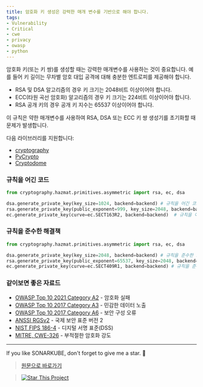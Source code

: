 ```yaml
---
title: 암호화 키 생성은 강력한 매개 변수를 기반으로 해야 합니다.
tags:
- Vulnerability
- Critical
- cwe
- privacy
- owasp
- python
---
```


암호화 키(또는 키 쌍)를 생성할 때는 강력한 매개변수를 사용하는 것이 중요합니다. 예를 들어 키 길이는 무차별 암호 대입 공격에 대해 충분한 엔트로피를 제공해야 합니다.

- RSA 및 DSA 알고리즘의 경우 키 크기는 2048비트 이상이어야 합니다.
- ECC(타원 곡선 암호화) 알고리즘의 경우 키 크기는 224비트 이상이어야 합니다.
- RSA 공개 키의 경우 공개 키 지수는 65537 이상이어야 합니다.

이 규칙은 약한 매개변수를 사용하여 RSA, DSA 또는 ECC 키 쌍 생성기를 초기화할 때 문제가 발생합니다.

다음 라이브러리를 지원합니다:
- [cryptography](https://github.com/pyca/cryptography)
- [PyCrypto](https://github.com/dlitz/pycrypto)
- [Cryptodome](https://github.com/Legrandin/pycryptodome)

### 규칙을 어긴 코드
```python
from cryptography.hazmat.primitives.asymmetric import rsa, ec, dsa

dsa.generate_private_key(key_size=1024, backend=backend) # 규칙을 어긴 코드
rsa.generate_private_key(public_exponent=999, key_size=2048, backend=backend) # 규칙을 어긴 코드
ec.generate_private_key(curve=ec.SECT163R2, backend=backend)  # 규칙을 어긴 코드
```

### 규칙을 준수한 해결책
```python
from cryptography.hazmat.primitives.asymmetric import rsa, ec, dsa

dsa.generate_private_key(key_size=2048, backend=backend) # 규칙을 준수한 코드
rsa.generate_private_key(public_exponent=65537, key_size=2048, backend=backend) # 규칙을 준수한 코드
ec.generate_private_key(curve=ec.SECT409R1, backend=backend) # 규칙을 준수한 코드
```


### 같이보면 좋은 자료드
- [OWASP Top 10 2021 Category A2](https://owasp.org/Top10/A02_2021-Cryptographic_Failures/) - 암호화 실패
- [OWASP Top 10 2017 Category A3](https://www.owasp.org/www-project-top-ten/2017/A3_2017-Sensitive_Data_Exposure) - 민감한 데이터 노출
- [OWASP Top 10 2017 Category A6](https://owasp.org/www-project-top-ten/2017/A6_2017-Security_Misconfiguration) - 보안 구성 오류
- [ANSSI RGSv2](https://www.ssi.gouv.fr/uploads/2014/11/RGS_v-2-0_B1.pdf) - 국제 보안 표준 버전 2
- [NIST FIPS 186-4](https://nvlpubs.nist.gov/nistpubs/FIPS/NIST.FIPS.186-4.pdf) - 디지털 서명 표준(DSS)
- [MITRE, CWE-326](https://cwe.mitre.org/data/definitions/326) - 부적절한 암호화 강도
---


If you like SONARKUBE, don't forget to give me a star. :star2:

> [원문으로 바로가기](https://rules.sonarsource.com/python/type/Vulnerability/RSPEC-4426)

> [![Star This Project](https://img.shields.io/github/stars/kantabile/sonarkube.svg?label=Stars&style=social)](https://github.com/kantabile/sonarkube)